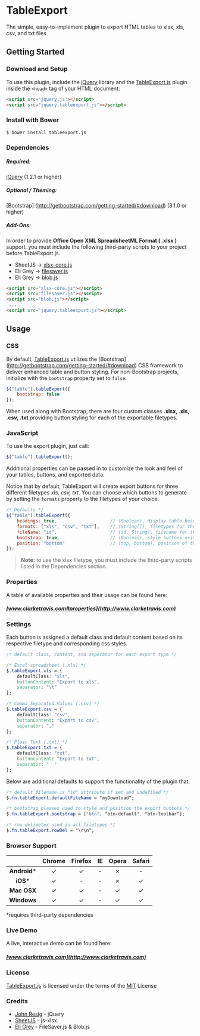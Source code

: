 # TableExport
The simple, easy-to-implement plugin to export HTML tables to xlsx, xls, csv, and txt files

## Getting Started

### Download and Setup

To use this plugin, include the [jQuery](https://jquery.com) library and the [TableExport.js](http://www.clarketravis.com) plugin inside the `<head>` tag of your HTML document:

```html
<script src="jquery.js"></script>
<script src="jquery.tableexport.js"></script>
```

### Install with Bower

```shell
$ bower install tableexport.js
```

### Dependencies

##### Required:

[jQuery](https://jquery.com) (1.2.1 or higher)

##### Optional / Theming:

[Bootstrap] (http://getbootstrap.com/getting-started/#download) (3.1.0 or higher)

##### Add-Ons:
In order to provide **Office Open XML SpreadsheetML Format ( .xlsx )** support, you must include the following third-party scripts to your project before TableExport.js.

* SheetJS -> [xlsx-core.js](https://github.com/SheetJS/js-xlsx)
* Eli Grey -> [filesaver.js](https://github.com/eligrey/FileSaver.js/)
* Eli Grey -> [blob.js](https://github.com/eligrey/Blob.js/)

```html
<script src="xlsx-core.js"></script>
<script src="filesaver.js"></script>
<script src="blob.js"></script>
 ...
<script src="jquery.tableexport.js"></script>
```

## Usage

### CSS

By default, [TableExport.js](http://www.clarketravis.com) utilizes the [Bootstrap] (http://getbootstrap.com/getting-started/#download) CSS framework to deliver enhanced table and button styling. For non-Bootstrap projects, initialize with the `bootstrap` property set to `false`.

```js
$("table").tableExport({
    bootstrap: false
});
```

When used along with Bootstrap, there are four custom classes **.xlsx, .xls, .csv, .txt** providing button styling for each of the exportable filetypes.

### JavaScript

To use the export plugin, just call:

```js
$("table").tableExport();
```

Additional properties can be passed in to customize the look and feel of your tables, buttons, and exported data.

Notice that by default, TableExport will create export buttons for three different filetypes *xls, csv, txt*. You can choose which buttons to generate by setting the `formats` property to the filetypes of your choice.

```js
/* Defaults */
$("table").tableExport({
    headings: true,                    // (Boolean), display table headings (th elements) in the first row
    formats: ["xls", "csv", "txt"],    // (String[]), filetypes for the export
    fileName: "id",                    // (id, String), filename for the downloaded file
    bootstrap: true,                   // (Boolean), style buttons using bootstrap
    position: "bottom"                 // (top, bottom), position of the caption element relative to table
});
```
> **Note:**  to use the xlsx filetype, you must include the third-party scripts listed in the Dependencies section.

### Properties

A table of available properties and their usage can be found here:
##### [www.clarketravis.com#properties](http://www.clarketravis.com)



### Settings

Each button is assigned a default class and default content based on its respective filetype and corresponding css styles.


```css
/* default class, content, and seperator for each export type */

/* Excel spreadsheet (.xls) */
$.tableExport.xls = {
    defaultClass: "xls",
    buttonContent: "Export to xls",
    separator: "\t"
};

/* Comma Separated Values (.csv) */
$.tableExport.csv = {
    defaultClass: "csv",
    buttonContent: "Export to csv",
    separator: ","
};

/* Plain Text (.txt) */
$.tableExport.txt = {
    defaultClass: "txt",
    buttonContent: "Export to txt",
    separator: "  "
};
```

Below are additional defaults to support the functionality of the plugin that.

```css
/* default filename is "id" attribute if set and undefined */
$.fn.tableExport.defaultFileName = "myDownload";

/* bootstrap classes used to style and position the export buttons */
$.fn.tableExport.bootstrap = ["btn", "btn-default", "btn-toolbar"];

/* row delimeter used in all filetypes */
$.fn.tableExport.rowDel = "\r\n";
```

### Browser Support

|  | Chrome | Firefox | IE  | Opera | Safari |
| :------: | :------: | :-------: | :---: | :-----: | :------: |
| __Android__* |    &#10003;   |    &#10003;    | - |   &#10007;   |  -   |
| __iOS__* |    &#10003;   |  -    | - |   &#10007;   |   &#10003;    |
| **Mac OSX**|    &#10003;   |    &#10003;    | - |   &#10003;  |   &#10003;    |
| **Windows** |    &#10003;   |    &#10003;    | - |   &#10003;   |   &#10003;    |

*requires third-party dependencies

### Live Demo 
A live, interactive demo can be found here:
##### [www.clarketravis.com](http://www.clarketravis.com)

### License
[TableExport.js](http://www.clarketravis.com) is licensed under the terms of the [MIT](http://opensource.org/licenses/mit-license.php) License

### Credits

* [John Resig](https://github.com/jeresig) - jQuery
* [SheetJS](https://github.com/SheetJS) - js-xlsx 
* [Eli Grey](https://github.com/eligrey) - FileSaver.js & Blob.js
